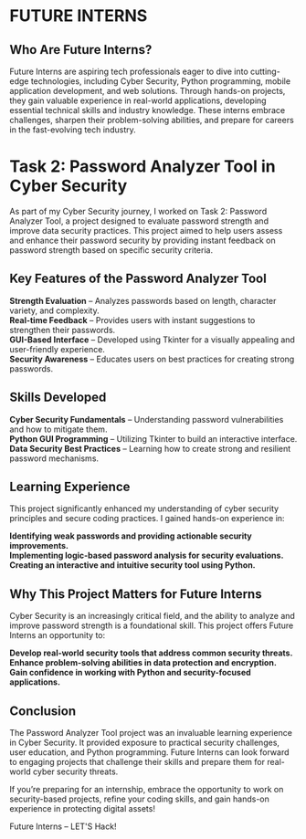 # FUTURE INTERNS

## Who Are Future Interns?  
Future Interns are aspiring tech professionals eager to dive into cutting-edge technologies, including Cyber Security, Python programming, mobile application development, and web solutions. Through hands-on projects, they gain valuable experience in real-world applications, developing essential technical skills and industry knowledge. These interns embrace challenges, sharpen their problem-solving abilities, and prepare for careers in the fast-evolving tech industry.

# Task 2: Password Analyzer Tool in Cyber Security  
As part of my Cyber Security journey, I worked on Task 2: Password Analyzer Tool, a project designed to evaluate password strength and improve data security practices. This project aimed to help users assess and enhance their password security by providing instant feedback on password strength based on specific security criteria.

## Key Features of the Password Analyzer Tool  
**Strength Evaluation** – Analyzes passwords based on length, character variety, and complexity.  
**Real-time Feedback** – Provides users with instant suggestions to strengthen their passwords.  
**GUI-Based Interface** – Developed using Tkinter for a visually appealing and user-friendly experience.  
**Security Awareness** – Educates users on best practices for creating strong passwords.

## Skills Developed  
**Cyber Security Fundamentals** – Understanding password vulnerabilities and how to mitigate them.  
**Python GUI Programming** – Utilizing Tkinter to build an interactive interface.  
**Data Security Best Practices** – Learning how to create strong and resilient password mechanisms.

## Learning Experience  
This project significantly enhanced my understanding of cyber security principles and secure coding practices. I gained hands-on experience in:

**Identifying weak passwords and providing actionable security improvements.**  
**Implementing logic-based password analysis for security evaluations.**  
**Creating an interactive and intuitive security tool using Python.**

## Why This Project Matters for Future Interns  
Cyber Security is an increasingly critical field, and the ability to analyze and improve password strength is a foundational skill. This project offers Future Interns an opportunity to:

**Develop real-world security tools that address common security threats.**  
**Enhance problem-solving abilities in data protection and encryption.**  
**Gain confidence in working with Python and security-focused applications.**

## Conclusion  
The Password Analyzer Tool project was an invaluable learning experience in Cyber Security. It provided exposure to practical security challenges, user education, and Python programming. Future Interns can look forward to engaging projects that challenge their skills and prepare them for real-world cyber security threats.

If you’re preparing for an internship, embrace the opportunity to work on security-based projects, refine your coding skills, and gain hands-on experience in protecting digital assets!

Future Interns – LET'S Hack!
